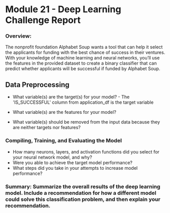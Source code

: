 # Module 21 - Deep Learning Challenge Report

### Overview:
The nonprofit foundation Alphabet Soup wants a tool that can help it select the applicants for funding with the best chance of success in their ventures. With your knowledge of machine learning and neural networks, you’ll use the features in the provided dataset to create a binary classifier that can predict whether applicants will be successful if funded by Alphabet Soup.

## Data Preprocessing

- What variable(s) are the target(s) for your model?
            - The 'IS_SUCCESSFUL' column from application_df is the target variable
  
- What variable(s) are the features for your model?
- What variable(s) should be removed from the input data because they are neither targets nor features?

### Compiling, Training, and Evaluating the Model

- How many neurons, layers, and activation functions did you select for your neural network model, and why?
- Were you able to achieve the target model performance?
- What steps did you take in your attempts to increase model performance?

### Summary: Summarize the overall results of the deep learning model. Include a recommendation for how a different model could solve this classification problem, and then explain your recommendation.
